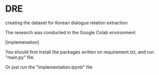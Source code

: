 # DRE
creating the dataset for Korean dialogue relation extraction

The research was conducted in the Google Colab environment.


[implemenation]

You should first install the packages written on requirement.txt, and run "main.py" file.

Or just run the "implementation.ipynb" file
